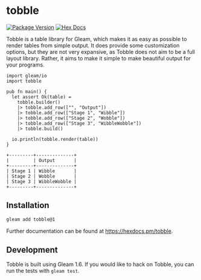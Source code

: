 # tobble

[![Package Version](https://img.shields.io/hexpm/v/tobble)](https://hex.pm/packages/tobble)
[![Hex Docs](https://img.shields.io/badge/hex-docs-ffaff3)](https://hexdocs.pm/tobble/)

Tobble is a table library for Gleam, which makes it as easy as
possible to render tables from simple output. It does provide some
customization options, but they are not very expansive, as Tobble does not
aim to be a full layout library. Rather, it aims to make it simple to make
beautiful output for your programs.

```gleam
import gleam/io
import tobble

pub fn main() {
  let assert Ok(table) =
    tobble.builder()
    |> tobble.add_row(["", "Output"])
    |> tobble.add_row(["Stage 1", "Wibble"])
    |> tobble.add_row(["Stage 2", "Wobble"])
    |> tobble.add_row(["Stage 3", "WibbleWobble"])
    |> tobble.build()

  io.println(tobble.render(table))
}
```

```text
+---------+--------------+
|         | Output       |
+---------+--------------+
| Stage 1 | Wibble       |
| Stage 2 | Wobble       |
| Stage 3 | WibbleWobble |
+---------+--------------+
```

## Installation

```sh
gleam add tobble@1
```

Further documentation can be found at <https://hexdocs.pm/tobble>.

## Development

Tobble is built using Gleam 1.6. If you would like to hack on Tobble, you
can run the tests with `gleam test`.
